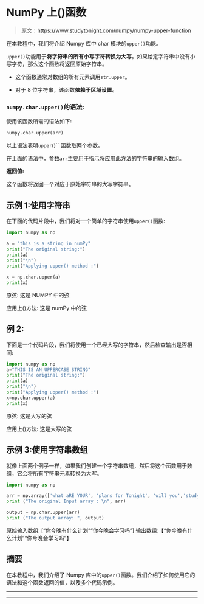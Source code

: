 # NumPy 上()函数

> 原文：<https://www.studytonight.com/numpy/numpy-upper-function>

在本教程中，我们将介绍 Numpy 库中 char 模块的`upper()`功能。

`upper()`功能用于**将字符串的所有小写字符转换为大写**。如果给定字符串中没有小写字符，那么这个函数将返回原始字符串。

*   这个函数通常对数组的所有元素调用`str.upper`。

*   对于 8 位字符串，该函数**依赖于区域设置。**

### `numpy.char.upper()`的语法:

使用该函数所需的语法如下:

```py
numpy.char.upper(arr)
```

以上语法表明`upper`()`` 函数取两个参数。

在上面的语法中，参数`arr`主要用于指示将应用此方法的字符串的输入数组。

**返回值:**

这个函数将返回一个对应于原始字符串的大写字符串。

## 示例 1:使用字符串

在下面的代码片段中，我们将对一个简单的字符串使用`upper()`函数:

```py
import numpy as np  

a = "this is a string in numPy"
print("The original string:")
print(a)
print("\n")
print("Applying upper() method :")  

x = np.char.upper(a)
print(x)
```

原弦:
这是 NUMPY 中的弦

应用上()方法:
这是 numPy 中的弦

## 例 2:

下面是一个代码片段，我们将使用一个已经大写的字符串，然后检查输出是否相同:

```py
import numpy as np  
a="THIS IS AN UPPERCASE STRING"
print("The original string:")
print(a)
print("\n")
print("Applying upper() method :")  
x=np.char.upper(a)
print(x)
```

原弦:
这是大写的弦

应用上()方法:
这是大写的弦

## 示例 3:使用字符串数组

就像上面两个例子一样，如果我们创建一个字符串数组，然后将这个函数用于数组，它会将所有字符串元素转换为大写。

```py
import numpy as np

arr = np.array(['what aRE YOUR', 'plans for Tonight', 'will you','study tonight']) 
print ("The original Input array : \n", arr) 

output = np.char.upper(arr)
print ("The output array: ", output)
```

原始输入数组:
[“你今晚有什么计划”“你今晚会学习吗”]
输出数组:【“你今晚有什么计划”“你今晚会学习吗”】

## 摘要

在本教程中，我们介绍了 Numpy 库中的`upper()`函数。我们介绍了如何使用它的语法和这个函数返回的值，以及多个代码示例。

* * *

* * *